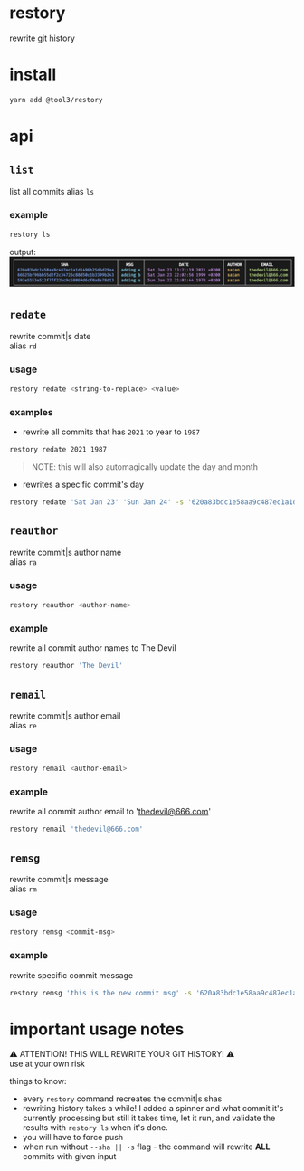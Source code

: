 # restory
rewrite git history

# install
```bash
yarn add @tool3/restory
```

# api
## `list`
list all commits
alias `ls`   
### example
```bash
restory ls
```

output:
![](./list.png)

## `redate`
rewrite commit|s date   
alias `rd`   
### usage
```bash
restory redate <string-to-replace> <value>
```
### examples
- rewrite all commits that has `2021` to year to `1987`   
```bash
restory redate 2021 1987
```
> NOTE: this will also automagically update the day and month

- rewrites a specific commit's day

```bash
restory redate 'Sat Jan 23' 'Sun Jan 24' -s '620a83bdc1e58aa9c487ec1a1d1496b25d6d29aa'
```

## `reauthor`
rewrite commit|s author name   
alias `ra`

### usage
```bash
restory reauthor <author-name>
```
### example
rewrite all commit author names to The Devil
```bash
restory reauthor 'The Devil'
```

## `remail`
rewrite commit|s author email   
alias `re`

### usage
```bash
restory remail <author-email>
```

### example
rewrite all commit author email to 'thedevil@666.com'
```bash
restory remail 'thedevil@666.com'
```
## `remsg`
rewrite commit|s message   
alias `rm` 
### usage
```bash
restory remsg <commit-msg>
```
### example
rewrite specific commit message
```bash
restory remsg 'this is the new commit msg' -s '620a83bdc1e58aa9c487ec1a1d1496b25d6d29aa'
```
# important usage notes
⚠️ ATTENTION! THIS WILL REWRITE YOUR GIT HISTORY! ⚠️    
use at your own risk

things to know:
- every `restory` command recreates the commit|s shas
- rewriting history takes a while! I added a spinner and what commit it's currently processing but still it takes time, let it run, and validate the results with `restory ls` when it's done.
- you will have to force push
- when run without `--sha || -s` flag - the command will rewrite **ALL** commits with given input
